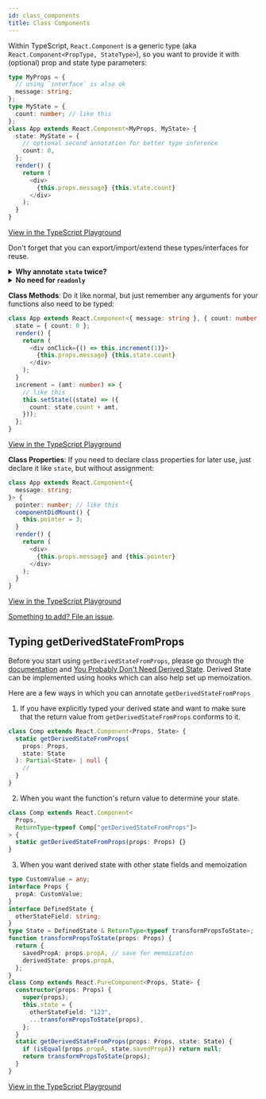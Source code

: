 ```yaml
---
id: class_components
title: Class Components
---
```


Within TypeScript, `React.Component` is a generic type (aka `React.Component<PropType, StateType>`), so you want to provide it with (optional) prop and state type parameters:

```ts
type MyProps = {
  // using `interface` is also ok
  message: string;
};
type MyState = {
  count: number; // like this
};
class App extends React.Component<MyProps, MyState> {
  state: MyState = {
    // optional second annotation for better type inference
    count: 0,
  };
  render() {
    return (
      <div>
        {this.props.message} {this.state.count}
      </div>
    );
  }
}
```

[View in the TypeScript Playground](https://www.typescriptlang.org/play/?jsx=2#code/JYWwDg9gTgLgBAJQKYEMDG8BmUIjgcilQ3wFgAoCmATzCTgFlqAFHMAZzgF44BvCuHAD0QuAFd2wAHYBzOAANpMJFEzok8uME4oANuwhwIAawFwQSduxQykALjjsYUaTIDcFAL4fyNOo2oAZRgUZW4+MzQIMSkYBykxEAAjFTdhUV1gY3oYAAttLx80XRQrOABBMDA4JAAPZSkAE05kdBgAOgBhXEgpJFiAHiZWCA4AGgDg0KQAPgjyQSdphyYpsJ5+BcF0ozAYYAgpPUckKKa4FCkpCBD9w7hMaDgUmGUoOD96aUwVfrQkMyCKIxOJwAAMZm8ZiITRUAAoAJTzbZwIgwMRQKRwOGA7YDRrAABuM1xKN4eW07TAbHY7QsVhsSE8fAptKWynawNinlJcAGQgJxNxCJ8gh55E8QA)

Don't forget that you can export/import/extend these types/interfaces for reuse.

<details>
<summary><b>Why annotate <code>state</code> twice?</b></summary>

It isn't strictly necessary to annotate the `state` class property, but it allows better type inference when accessing `this.state` and also initializing the state.

This is because they work in two different ways, the 2nd generic type parameter will allow `this.setState()` to work correctly, because that method comes from the base class, but initializing `state` inside the component overrides the base implementation so you have to make sure that you tell the compiler that you're not actually doing anything different.

[See commentary by @ferdaber here](https://github.com/typescript-cheatsheets/react/issues/57).

</details>

<details>
  <summary><b>No need for <code>readonly</code></b></summary>

You often see sample code include `readonly` to mark props and state immutable:

```ts
type MyProps = {
  readonly message: string;
};
type MyState = {
  readonly count: number;
};
```

This is not necessary as `React.Component<P,S>` already marks them as immutable. ([See PR and discussion!](https://github.com/DefinitelyTyped/DefinitelyTyped/pull/26813))

</details>

**Class Methods**: Do it like normal, but just remember any arguments for your functions also need to be typed:

```ts
class App extends React.Component<{ message: string }, { count: number }> {
  state = { count: 0 };
  render() {
    return (
      <div onClick={() => this.increment(1)}>
        {this.props.message} {this.state.count}
      </div>
    );
  }
  increment = (amt: number) => {
    // like this
    this.setState((state) => ({
      count: state.count + amt,
    }));
  };
}
```

[View in the TypeScript Playground](https://www.typescriptlang.org/play/?jsx=2#code/JYWwDg9gTgLgBAJQKYEMDG8BmUIjgcilQ3wFgAoCtAGxQGc64BBMMOJADxiQDsATRsnQwAdAGFckHrxgAeAN5wQSBigDmSAFxw6MKMB5q4AXwA0cRWggBXHjG09rIAEZIoJgHwWKcHTBTccAC8FnBWtvZwAAwmANw+cET8bgAUAJTe5L6+RDDWUDxwKQnZcLJ8wABucBA8YtTAaADWQfLpwV4wABbAdCIGaETKdikAjGnGHiWlFt29ImA4YH3KqhrGsz19ugFIIuF2xtO+sgD0FZVTWdlp8ddH1wNDMsFFKCCRji5uGUFe8tNTqc4A0mkg4HM6NNISI6EgYABlfzcFI7QJ-IoA66lA6RNF7XFwADUcHeMGmxjStwSxjuxiAA)

**Class Properties**: If you need to declare class properties for later use, just declare it like `state`, but without assignment:

```ts
class App extends React.Component<{
  message: string;
}> {
  pointer: number; // like this
  componentDidMount() {
    this.pointer = 3;
  }
  render() {
    return (
      <div>
        {this.props.message} and {this.pointer}
      </div>
    );
  }
}
```

[View in the TypeScript Playground](https://www.typescriptlang.org/play/?jsx=2#code/JYWwDg9gTgLgBAJQKYEMDG8BmUIjgcilQ3wFgAoCtAGxQGc64BBMMOJADxiQDsATRsnQwAdAGFckHrxgAeAN4U4cEEgYoA5kgBccOjCjAeGgNwUAvgD44i8sshHuUXTwCuIAEZIoJuAHo-OGpgAGskOBgAC2A6JTg0SQhpHhgAEWA+AFkIVxSACgBKGzjlKJiRBxTvOABeOABmMzs4cziifm9C4ublIhhXKB44PJLlOFk+YAA3S1GxmzK6CpwwJdV1LXM4FH4F6KXKp1aesdk-SZnRgqblY-MgA)

[Something to add? File an issue](https://github.com/typescript-cheatsheets/react/issues/new).

## Typing getDerivedStateFromProps

Before you start using `getDerivedStateFromProps`, please go through the [documentation](https://reactjs.org/docs/react-component.html#static-getderivedstatefromprops) and [You Probably Don't Need Derived State](https://reactjs.org/blog/2018/06/07/you-probably-dont-need-derived-state.html). Derived State can be implemented using hooks which can also help set up memoization.

Here are a few ways in which you can annotate `getDerivedStateFromProps`

1. If you have explicitly typed your derived state and want to make sure that the return value from `getDerivedStateFromProps` conforms to it.

```ts
class Comp extends React.Component<Props, State> {
  static getDerivedStateFromProps(
    props: Props,
    state: State
  ): Partial<State> | null {
    //
  }
}
```

2. When you want the function's return value to determine your state.

```ts
class Comp extends React.Component<
  Props,
  ReturnType<typeof Comp["getDerivedStateFromProps"]>
> {
  static getDerivedStateFromProps(props: Props) {}
}
```

3. When you want derived state with other state fields and memoization

```ts
type CustomValue = any;
interface Props {
  propA: CustomValue;
}
interface DefinedState {
  otherStateField: string;
}
type State = DefinedState & ReturnType<typeof transformPropsToState>;
function transformPropsToState(props: Props) {
  return {
    savedPropA: props.propA, // save for memoization
    derivedState: props.propA,
  };
}
class Comp extends React.PureComponent<Props, State> {
  constructor(props: Props) {
    super(props);
    this.state = {
      otherStateField: "123",
      ...transformPropsToState(props),
    };
  }
  static getDerivedStateFromProps(props: Props, state: State) {
    if (isEqual(props.propA, state.savedPropA)) return null;
    return transformPropsToState(props);
  }
}
```

[View in the TypeScript Playground](https://www.typescriptlang.org/play/?jsx=2#code/JYWwDg9gTgLgBAJQKYEMDG8BmUIjgcilQ3wFgAoUSWOYAZwFEBHAVxQBs5tcD2IATFHQAWAOnpJWHMuQowAnmCRwAwizoxcANQ4tlAXjgoAdvIDcFYMZhIomdMoAKOMHTgBvCnDhgXAQQAuVXVNEB12PQtyAF9La1t7NGUAESRMKyR+AGUYFBsPLzgIGGFbHLykADFgJHZ+II0oKwBzKNjyBSU4cvzDVPTjTJ7lADJEJBgWKGMAFUUkAB5OpAhMOBgoEzpMaBBnCFcZiGGAPijMFmMMYAhjdc3jbd39w+PcmwAKXwO6IJe6ACUBXI3iIk2mwO83joKAAbpkXoEfC46KJvmA-AAaOAAehxcBh8K40DgICQIAgwAAXnkbsZCt5+LZgPDsu8kEF0aj0X5CtE2hQ0OwhG4VLgwHAkAAPGzGfhuZDoGCiRxTJBi8C3JDWBb-bGnSFwNC3RosDDQL4ov4ooGeEFQugsJRQS0-AFRKHrYT0UQaCpwQx2z3eYqlKDDaq1epwABEAEYAEwAZhjmIZUNEmY2Wx2UD2KKOw1drgB6f5fMKfpgwDQcGaE1STVZEZw+Z+xd+cD1BPZQWGtvTwDWH3ozDY7A7aP82KrSF9cIR-gBQLBUzuxhY7HYHqhq4h2ceubbryLXPdFZiQA)
